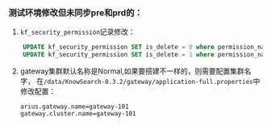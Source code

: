 ### 测试环境修改但未同步pre和prd的：
1. `kf_security_permission`记录修改：
```sql
    UPDATE kf_security_permission SET is_delete = 0 where permission_name  = '绑定Gateway';
    UPDATE kf_security_permission SET is_delete = 1 where permission_name  = '接入gateway';
```

2. gateway集群默认名称是Normal,如果要搭建不一样的，则需要配置集群名字，
在`/data/KnowSearch-0.3.2/gateway/application-full.properties`中修改配置：
    ```
    arius.gateway.name=gateway-101
    gateway.cluster.name=gateway-101
    ```